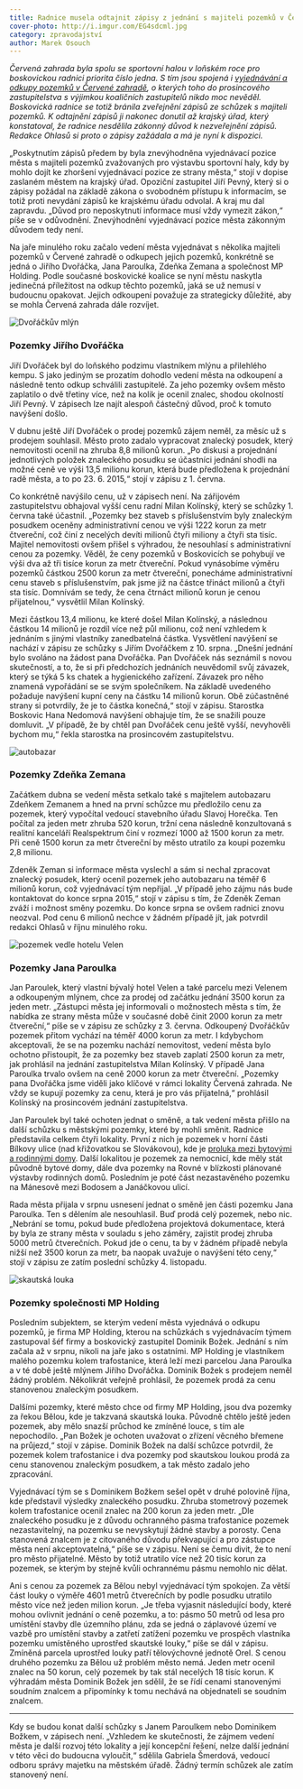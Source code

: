 ```yaml
---
title: Radnice musela odtajnit zápisy z jednání s majiteli pozemků v Červené zahradě
cover-photo: http://i.imgur.com/EG4sdcml.jpg
category: zpravodajství
author: Marek Osouch
---
```


*Červená zahrada byla spolu se sportovní halou v loňském roce pro boskovickou radnici priorita číslo jedna. S tím jsou spojená i [vyjednávání a odkupy pozemků v Červené zahradě](/clanky/2015/11/cervenka-odkup.html), o kterých toho do prosincového zastupitelstva s výjimkou koaličních zastupitelů nikdo moc nevěděl. Boskovická radnice se totiž bránila zveřejnění zápisů ze schůzek s majiteli pozemků. K odtajnění zápisů ji nakonec donutil až krajský úřad, který konstatoval, že radnice nesdělila zákonný důvod k nezveřejnění zápisů. Redakce Ohlasů si proto o zápisy zažádala a má je nyní k dispozici.*

„Poskytnutím zápisů předem by byla znevýhodněna vyjednávací pozice města s majiteli pozemků zvažovaných pro výstavbu sportovní haly, kdy by mohlo dojít ke zhoršení vyjednávací pozice ze strany města,“ stojí v dopise zaslaném městem na krajský úřad. Opoziční zastupitel Jiří Pevný, který si o zápisy požádal na základě zákona o svobodném přístupu k informacím, se totiž proti nevydání zápisů ke krajskému úřadu odvolal. A kraj mu dal zapravdu. „Důvod pro neposkytnutí informace musí vždy vymezit zákon,“ píše se v odůvodnění. Znevýhodnění vyjednávací pozice města zákonným důvodem tedy není.

Na jaře minulého roku začalo vedení města vyjednávat s několika majiteli pozemků v Červené zahradě o odkupech jejich pozemků, konkrétně se jedná o Jiřího Dvořáčka, Jana Paroulka, Zdeňka Zemana a společnost MP Holding. Podle současné boskovické koalice se nyní městu naskytla jedinečná příležitost na odkup těchto pozemků, jaká se už nemusí v budoucnu opakovat. Jejich odkoupení považuje za strategicky důležité, aby se mohla Červená zahrada dále rozvíjet.

<img src="http://i.imgur.com/5FasXGE.jpg" alt="Dvořáčkův mlýn" class="img-responsive img-popup" data-author="Tomáš Znamenáček">

### Pozemky Jiřího Dvořáčka

Jiří Dvořáček byl do loňského podzimu vlastníkem mlýnu a přilehlého kempu. S jako jediným se prozatím dohodlo vedení města na odkoupení a následně tento odkup schválili zastupitelé. Za jeho pozemky ovšem město zaplatilo o dvě třetiny více, než na kolik je ocenil znalec, shodou okolností Jiří Pevný. V zápisech lze najít alespoň částečný důvod, proč k tomuto navýšení došlo.

V dubnu ještě Jiří Dvořáček o prodej pozemků zájem neměl, za měsíc už s prodejem souhlasil. Město proto zadalo vypracovat znalecký posudek, který nemovitosti ocenil na zhruba 8,8 milionů korun. „Po diskusi a projednání jednotlivých položek znaleckého posudku se účastníci jednání shodli na možné ceně ve výši 13,5 milionu korun, která bude předložena k projednání radě města, a to po 23. 6. 2015,“ stojí v zápisu z 1. června.

Co konkrétně navýšilo cenu, už v zápisech není. Na zářijovém zastupitelstvu obhajoval vyšší cenu radní Milan Kolínský, který se schůzky 1. června také účastnil. „Pozemky bez staveb s příslušenstvím byly znaleckým posudkem oceněny administrativní cenou ve výši 1222 korun za metr čtvereční, což činí z necelých devíti milionů čtyři miliony a čtyři sta tisíc. Majitel nemovitosti ovšem přišel s výhradou, že nesouhlasí s administrativní cenou za pozemky. Věděl, že ceny pozemků v Boskovicích se pohybují ve výši dva až tři tisíce korun za metr čtvereční. Pokud vynásobíme výměru pozemků částkou 2500 korun za metr čtvereční, ponecháme administrativní cenu staveb s příslušenstvím, pak jsme již na částce třináct milionů a čtyři sta tisíc. Domnívám se tedy, že cena čtrnáct milionů korun je cenou přijatelnou,“ vysvětlil Milan Kolínský.

Mezi částkou 13,4 milionu, ke které došel Milan Kolínský, a následnou částkou 14 milionů je rozdíl více než půl milionu, což není vzhledem k jednáním s jinými vlastníky zanedbatelná částka. Vysvětlení navýšení se nachází v zápisu ze schůzky s Jiřím Dvořáčkem z 10. srpna. „Dnešní jednání bylo svoláno na žádost pana Dvořáčka. Pan Dvořáček nás seznámil s novou skutečností, a to, že si při předchozích jednáních neuvědomil svůj závazek, který se týká 5 ks chatek a hygienického zařízení. Závazek pro něho znamená vypořádání se se svým společníkem. Na základě uvedeného požaduje navýšení kupní ceny na částku 14 milionů korun. Obě zúčastněné strany si potvrdily, že je to částka konečná,“ stojí v zápisu. Starostka Boskovic Hana Nedomová navýšení obhajuje tím, že se snažili pouze domluvit. „V případě, že by chtěl pan Dvořáček cenu ještě vyšší, nevyhověli bychom mu,“ řekla starostka na prosincovém zastupitelstvu. 

<img src="http://i.imgur.com/H6oEPtU.jpg" alt="autobazar" class="img-responsive img-popup" data-author="Marek Osouch">

### Pozemky Zdeňka Zemana

Začátkem dubna se vedení města setkalo také s majitelem autobazaru Zdeňkem Zemanem a hned na první schůzce mu předložilo cenu za pozemek, který vypočítal vedoucí stavebního úřadu Slavoj Horečka. Ten počítal za jeden metr zhruba 520 korun, tržní cena následně konzultovaná s realitní kanceláří Realspektrum činí v rozmezí 1000 až 1500 korun za metr. Při ceně 1500 korun za metr čtvereční by město utratilo za koupi pozemku 2,8 milionu.

Zdeněk Zeman si informace města vyslechl a sám si nechal zpracovat znalecký posudek, který ocenil pozemek jeho autobazaru na téměř 6 milionů korun, což vyjednávací tým nepřijal. „V případě jeho zájmu nás bude kontaktovat do konce srpna 2015,“ stojí v zápisu s tím, že Zdeněk Zeman zváží i možnost směny pozemku. Do konce srpna se ovšem radnici znovu neozval. Pod cenu 6 milionů nechce v žádném případě jít, jak potvrdil redakci Ohlasů v říjnu minulého roku.   

<img src="http://i.imgur.com/fKslRhd.jpg" alt="pozemek vedle hotelu Velen" class="img-responsive img-popup" data-author="Marek Osouch">

### Pozemky Jana Paroulka

Jan Paroulek, který vlastní bývalý hotel Velen a také parcelu mezi Velenem a odkoupeným mlýnem, chce za prodej od začátku jednání 3500 korun za jeden metr. „Zástupci města jej informovali o možnostech města s tím, že nabídka ze strany města může v současné době činit 2000 korun za metr čtvereční,“ píše se v zápisu ze schůzky z 3. června. Odkoupený Dvořáčkův pozemek přitom vychází na téměř 4000 korun za metr. I kdybychom akceptovali, že se na pozemku nachází nemovitost, vedení města bylo ochotno přistoupit, že za pozemky bez staveb zaplatí 2500 korun za metr, jak prohlásil na jednání zastupitelstva Milan Kolínský. V případě Jana Paroulka trvalo ovšem na ceně 2000 korun za metr čtvereční. „Pozemky pana Dvořáčka jsme viděli jako klíčové v rámci lokality Červená zahrada. Ne vždy se kupují pozemky za cenu, která je pro vás přijatelná,“ prohlásil Kolínský na prosincovém jednání zastupitelstva.

Jan Paroulek byl také ochoten jednat o směně, a tak vedení města přišlo na další schůzku s městskými pozemky, které by mohli směnit. Radnice představila celkem čtyři lokality. První z nich je pozemek v horní části Bílkovy ulice (nad křižovatkou se Slovákovou), kde je [proluka mezi bytovými a rodinnými domy](http://goo.gl/ECeRSl). Další lokalitou je pozemek za nemocnicí, kde měly stát původně bytové domy, dále dva pozemky na Rovné v blízkosti plánované výstavby rodinných domů. Posledním je poté část nezastavěného pozemku na Mánesově mezi Bodosem a Janáčkovou ulicí.

Rada města přijala v srpnu usnesení jednat o směně jen části pozemku Jana Paroulka. Ten s dělením ale nesouhlasil. Buď prodá celý pozemek, nebo nic. „Nebrání se tomu, pokud bude předložena projektová dokumentace, která by byla ze strany města v souladu s jeho záměry, zajistit prodej zhruba 5000 metrů čtverečních. Pokud jde o cenu, ta by v žádném případě nebyla nižší než 3500 korun za metr, ba naopak uvažuje o navýšení této ceny,“ stojí v zápisu ze zatím poslední schůzky 4. listopadu.

<img src="http://i.imgur.com/JN0cVNA.jpg" alt="skautská louka" class="img-responsive img-popup" data-author="Marek Osouch">

### Pozemky společnosti MP Holding

Posledním subjektem, se kterým vedení města vyjednává o odkupu pozemků, je firma MP Holding, kterou na schůzkách s vyjednávacím týmem zastupoval šéf firmy a boskovický zastupitel Dominik Božek. Jednání s ním začala až v srpnu, nikoli na jaře jako s ostatními. MP Holding je vlastníkem malého pozemku kolem trafostanice, která leží mezi parcelou Jana Paroulka a v té době ještě mlýnem Jiřího Dvořáčka. Dominik Božek s prodejem neměl žádný problém. Několikrát veřejně prohlásil, že pozemek prodá za cenu stanovenou znaleckým posudkem.

Dalšími pozemky, které město chce od firmy MP Holding, jsou dva pozemky za řekou Bělou, kde je takzvaná skautská louka. Původně chtělo ještě jeden pozemek, aby mělo snazší průchod ke zmíněné louce, s tím ale nepochodilo. „Pan Božek je ochoten uvažovat o zřízení věcného břemene na průjezd,“ stojí v zápise. Dominik Božek na další schůzce potvrdil, že pozemek kolem trafostanice i dva pozemky pod skautskou loukou prodá za cenu stanovenou znaleckým posudkem, a tak město zadalo jeho zpracování.

Vyjednávací tým se s Dominikem Božkem sešel opět v druhé polovině října, kde představil výsledky znaleckého posudku. Zhruba stometrový pozemek kolem trafostanice ocenil znalec na 200 korun za jeden metr. „Dle znaleckého posudku je z důvodu ochranného pásma trafostanice pozemek nezastavitelný, na pozemku se nevyskytují žádné stavby a porosty. Cena stanovená znalcem je z citovaného důvodu překvapující a pro zástupce města není akceptovatelná,“ píše se v zápisu. Není se čemu divit, že to není pro město přijatelné. Město by totiž utratilo více než 20 tisíc korun za pozemek, se kterým by stejně kvůli ochrannému pásmu nemohlo nic dělat.

Ani s cenou za pozemek za Bělou nebyl vyjednávací tým spokojen. Za větší část louky o výměře 4601 metrů čtverečních by podle posudku utratilo město více než jeden milion korun. „Je třeba vyjasnit následující body, které mohou ovlivnit jednání o ceně pozemku, a to: pásmo 50 metrů od lesa pro umístění stavby dle územního plánu, zda se jedná o záplavové území ve vazbě pro umístění stavby a zatřetí zatížení pozemku ve prospěch vlastníka pozemku umístěného uprostřed skautské louky,“ píše se dál v zápisu. Zmíněná parcela uprostřed louky patří tělovýchovné jednotě Orel. S cenou druhého pozemku za Bělou už problém město nemá. Jeden metr ocenil znalec na 50 korun, celý pozemek by tak stál necelých 18 tisíc korun. K výhradám města Dominik Božek jen sdělil, že se řídí cenami stanovenými soudním znalcem a připomínky k tomu nechává na objednateli se soudním znalcem.

---

Kdy se budou konat další schůzky s Janem Paroulkem nebo Dominikem Božkem, v zápisech není. „Vzhledem ke skutečnosti, že zájmem vedení města je další rozvoj této lokality a její koncepční řešení, nelze další jednání v této věci do budoucna vyloučit,“ sdělila Gabriela Šmerdová, vedoucí odboru správy majetku na městském úřadě. Žádný termín schůzek ale zatím stanovený není.